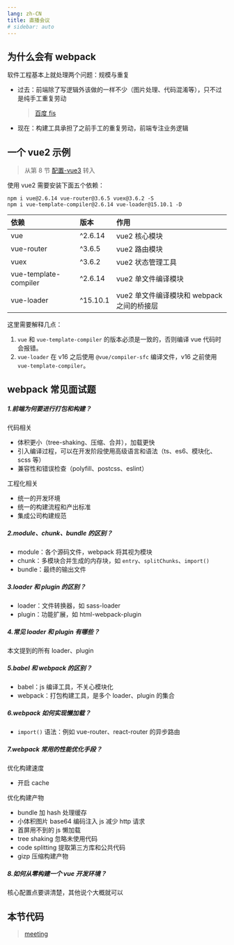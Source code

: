 ```yaml
---
lang: zh-CN
title: 直播会议
# sidebar: auto
---
```


## 为什么会有 webpack

软件工程基本上就处理两个问题：规模与重复

- 过去：前端除了写逻辑外该做的一样不少（图片处理、代码混淆等），只不过是纯手工重复劳动

  > [百度 fis](http://fis.baidu.com/fis3/index.html)

- 现在：构建工具承担了之前手工的重复劳动，前端专注业务逻辑

## 一个 vue2 示例

> 从第 8 节 [配置-vue3](/webpack5-study/create-vue.html#配置-vue3) 转入

使用 vue2 需要安装下面五个依赖：

```shell
npm i vue@2.6.14 vue-router@3.6.5 vuex@3.6.2 -S
npm i vue-template-compiler@2.6.14 vue-loader@15.10.1 -D
```

| 依赖                  | 版本     | 作用                                       |
| :-------------------- | :------- | :----------------------------------------- |
| vue                   | ^2.6.14  | vue2 核心模块                              |
| vue-router            | ^3.6.5   | vue2 路由模块                              |
| vuex                  | ^3.6.2   | vue2 状态管理工具                          |
| vue-template-compiler | ^2.6.14  | vue2 单文件编译模块                        |
| vue-loader            | ^15.10.1 | vue2 单文件编译模块和 webpack 之间的桥接层 |

这里需要解释几点：

1. `vue` 和 `vue-template-compiler` 的版本必须是一致的，否则编译 vue 代码时会报错。
2. `vue-loader` 在 v16 之后使用 `@vue/compiler-sfc` 编译文件，v16 之前使用 `vue-template-compiler`。

## webpack 常见面试题

##### 1.前端为何要进行打包和构建？

代码相关

- 体积更小（tree-shaking、压缩、合并），加载更快
- 引入编译过程，可以在开发阶段使用高级语言和语法（ts、es6、模块化、scss 等）
- 兼容性和错误检查（polyfill、postcss、eslint）

工程化相关

- 统一的开发环境
- 统一的构建流程和产出标准
- 集成公司构建规范

##### 2.module、chunk、bundle 的区别？

- module：各个源码文件，webpack 将其视为模块
- chunk：多模块合并生成的内存块，如 `entry`、`splitChunks`、`import()`
- bundle：最终的输出文件

##### 3.loader 和 plugin 的区别？

- loader：文件转换器，如 sass-loader
- plugin：功能扩展，如 html-webpack-plugin

##### 4.常见 loader 和 plugin 有哪些？

本文提到的所有 loader、plugin

##### 5.babel 和 webpack 的区别？

- babel：js 编译工具，不关心模块化
- webpack：打包构建工具，是多个 loader、plugin 的集合

##### 6.webpack 如何实现懒加载？

- `import()` 语法：例如 vue-router、react-router 的异步路由

##### 7.webpack 常用的性能优化手段？

优化构建速度

- 开启 cache

优化构建产物

- bundle 加 hash 处理缓存
- 小体积图片 base64 编码注入 js 减少 http 请求
- 首屏用不到的 js 懒加载
- tree shaking 忽略未使用代码
- code splitting 提取第三方库和公共代码
- gizp 压缩构建产物

##### 8.如何从零构建一个 vue 开发环境？

核心配置点要讲清楚，其他说个大概就可以

## 本节代码

> [meeting](https://gitee.com/aodazhang/webpack5-study/blob/master/meeting/webpack.config.js)

